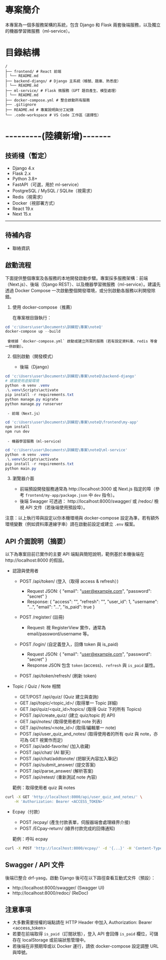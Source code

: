 # 專案簡介
本專案為一個多服務架構的系統，包含 Django 和 Flask 兩套後端服務，以及獨立的機器學習微服務（ml-service）。

# 目錄結構
```
/
├── frontend/ # React 前端
│ └── README.md
├── backend-django/ # Django 主系統（帳號、題庫、熟悉度）
│ └── README.md
├── ml-service/ # Flask 微服務（GPT 題目產生、模型處理）
│ └── README.md
├── docker-compose.yml # 整合啟動所有服務
├── .gitignore
├── README.md # 專案說明與分工紀錄
└── .code-workspace # VS Code 工作區（選擇性）
```

# ---------(陸續新增)-------

## 技術棧（暫定）

- Django 4.x
- Flask 2.x
- Python 3.8+
- FastAPI（可選，用於 ml-service）
- PostgreSQL / MySQL / SQLite（視需求）
- Redis（視需求）
- Docker（視部署方式）
- React 19.x
- Next 15.x

---

## 待補內容
- 聯絡資訊
 
## 啟動流程

下面提供整個專案及各服務的本地開發啟動步驟。專案採多服務架構：前端（Next.js）、後端（Django REST）、以及機器學習微服務（ml-service）。建議先透過 Docker Compose 一次啟動整個開發環境，或分別啟動各服務以利開發除錯。

1) 使用 docker-compose（推薦）

	 在專案根目錄執行：

```powershell
cd 'c:\Users\user\Documents\訓練班\專案\noteQ'
docker-compose up --build
```

	 會根據 `docker-compose.yml` 啟動或建立所需的服務（若有設定資料庫、redis 等會一併啟動）。

2) 個別啟動（開發模式）

	 - 後端（Django）

```powershell
cd 'c:\Users\user\Documents\訓練班\專案\noteQ\backend-django'
# 建議使用虛擬環境
python -m venv .venv
.\.venv\Scripts\activate
pip install -r requirements.txt
python manage.py migrate
python manage.py runserver
```

	 - 前端（Next.js）

```powershell
cd 'c:\Users\user\Documents\訓練班\專案\noteQ\frontend\my-app'
npm install
npm run dev
```

	 - 機器學習服務（ml-service）

```powershell
cd 'c:\Users\user\Documents\訓練班\專案\noteQ\ml-service'
python -m venv .venv
.\.venv\Scripts\activate
pip install -r requirements.txt
python main.py
```

3) 瀏覽器介面

	 - 前端預設開發服務通常為 http://localhost:3000 或 Next.js 指定的埠（參考 `frontend/my-app/package.json` 中 `dev` 指令）。
	 - 後端 Swagger 可透過： http://localhost:8000/swagger/ 或 /redoc/ 檢視 API 文件（若後端使用預設埠）。

注意：以上執行埠與設定以你本機環境與 docker-compose 設定為準，若有額外環境變數（例如資料庫連線字串）請在啟動前設定或建立 `.env` 檔案。

## API 介面說明（摘要）

以下為專案目前已實作的主要 API 端點與簡短說明，範例基於本機後端在 http://localhost:8000 的假設。

- 認證與使用者

	- POST /api/token/  (登入（取得 access & refresh）)
		- Request JSON: { "email": "user@example.com", "password": "secret" }
		- Response: { "access": "<token>", "refresh": "<refresh>", "user_id": 1, "username": "...", "email": "...", "is_paid": true }

	- POST /register/  (註冊)
		- Request: 視 RegisterView 實作，通常為 email/password/username 等。

	- POST /login/  (自定義登入，回傳 token 與 is_paid)
		- Request JSON: { "email": "user@example.com", "password": "secret" }
		- Response JSON 包含 `token` (access)、`refresh` 與 `is_paid` 屬性。

	- POST /api/token/refresh/  (刷新 token)

- Topic / Quiz / Note 相關

	- GET/POST /api/quiz/  (Quiz 建立與查詢)
	- GET /api/topic/<topic_id>/  (取得單一 Topic 詳細)
	- GET /api/quiz/<quiz_id>/topics/  (取得 Quiz 下的所有 Topics)
	- POST /api/create_quiz/  (建立 quiz/topic 的 API)
	- GET /api/notes/  (取得使用者的 note 列表)
	- GET /api/notes/<note_id>/  (取得/編輯單一 note)
	- POST /api/user_quiz_and_notes/  (取得使用者的所有 quiz 與 note，亦可為 GET 視實作而定)
	- POST /api/add-favorite/  (加入收藏)
	- POST /api/chat/  (AI 聊天)
	- POST /api/chat/addtonote/  (把聊天內容加入筆記)
	- POST /api/submit_answer/  (提交答案)
	- POST /api/parse_answer/  (解析答案)
	- POST /api/retest/  (重新測試 note 內容)

	範例：取得使用者 quiz 與 notes

```bash
curl -X GET 'http://localhost:8000/api/user_quiz_and_notes/' \
	-H 'Authorization: Bearer <ACCESS_TOKEN>'
```

- Ecpay（付款）

	- POST /ecpay/  (產生付款表單，伺服器端會處理綠界介接)
	- POST /ECpay-return/  (綠界付款完成的回傳通知)

	範例：呼叫 ecpay

```bash
curl -X POST 'http://localhost:8000/ecpay/' -d '{...}' -H 'Content-Type: application/json'
```

## Swagger / API 文件

後端已整合 drf-yasg，啟動 Django 後可在以下路徑查看互動式文件（預設）：

- http://localhost:8000/swagger/  (Swagger UI)
- http://localhost:8000/redoc/    (ReDoc)

## 注意事項

- 大多數需要授權的端點請在 HTTP Header 中加入 Authorization: Bearer <access_token>
- 若要在前端取得 `is_paid`（訂閱狀態），登入 API 會回傳 `is_paid` 欄位，可儲存在 localStorage 或前端狀態管理中。
- 若後端在非預期埠或以 Docker 運行，請依 docker-compose 設定調整 URL 與埠號。